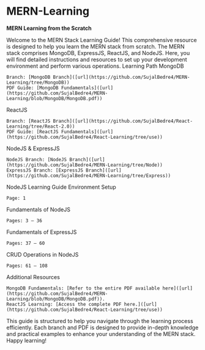 # MERN-Learning
**MERN Learning from the Scratch**

Welcome to the MERN Stack Learning Guide! This comprehensive resource is designed to help you learn the MERN stack from scratch. The MERN stack comprises MongoDB, ExpressJS, ReactJS, and NodeJS. Here, you will find detailed instructions and resources to set up your development environment and perform various operations.
Learning Path
MongoDB

    Branch: [MongoDB Branch]([url](https://github.com/SujalBedre4/MERN-Learning/tree/MongoDB))
    PDF Guide: [MongoDB Fundamentals]([url](https://github.com/SujalBedre4/MERN-Learning/blob/MongoDB/MongoDB.pdf))

ReactJS

    Branch: [ReactJS Branch]([url](https://github.com/SujalBedre4/React-Learning/tree/React-2.0))
    PDF Guide: [ReactJS Fundamentals]([url](https://github.com/SujalBedre4/React-Learning/tree/use))

NodeJS & ExpressJS

    NodeJS Branch: [NodeJS Branch]([url](https://github.com/SujalBedre4/MERN-Learning/tree/Node))
    ExpressJS Branch: [ExpressJS Branch]([url](https://github.com/SujalBedre4/MERN-Learning/tree/Express))

NodeJS Learning Guide
Environment Setup

    Page: 1

Fundamentals of NodeJS

    Pages: 3 – 36

Fundamentals of ExpressJS

    Pages: 37 – 60

CRUD Operations in NodeJS

    Pages: 61 – 108

Additional Resources

    MongoDB Fundamentals: [Refer to the entire PDF available here]([url](https://github.com/SujalBedre4/MERN-Learning/blob/MongoDB/MongoDB.pdf)).
    ReactJS Learning: [Access the complete PDF here.]([url](https://github.com/SujalBedre4/React-Learning/tree/use))

This guide is structured to help you navigate through the learning process efficiently. Each branch and PDF is designed to provide in-depth knowledge and practical examples to enhance your understanding of the MERN stack. Happy learning!

